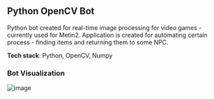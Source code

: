 ## Python OpenCV Bot 

Python bot created for real-time image processing for video games - currently used for Metin2.
Application is created for automating certain process - finding items and returning them to some NPC.

**Tech stack**: Python, OpenCV, Numpy


### Bot Visualization
![image](https://github.com/capmichal/opencv_bot/assets/130446782/c5902916-c87f-4293-830a-80bebcd43ca4)
